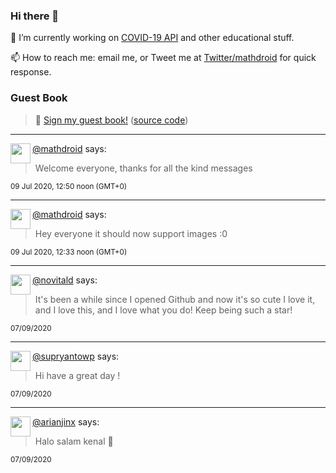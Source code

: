 ### Hi there 👋

🔭 I’m currently working on [COVID-19 API](https://github.com/covid-19-api) and other educational stuff.

📫 How to reach me: email me, or Tweet me at [Twitter/mathdroid](https://twitter.com/mathdroid) for quick response.

### Guest Book

> 💬 [Sign my guest book!](https://mathdroid.now.sh) ([source code](https://github.com/mathdroid/guestbook))

---

<!--START_SECTION:guestbook-->
<a href="https://github.com/mathdroid"><img align="left" width="32" height="32" src="https://www.github.com/mathdroid.png"></a> [@mathdroid](https://github.com/mathdroid) says:

> Welcome everyone, thanks for all the kind messages

<sup>09 Jul 2020, 12:50 noon (GMT+0)</sup>


---

<a href="https://github.com/mathdroid"><img align="left" width="32" height="32" src="https://www.github.com/mathdroid.png"></a> [@mathdroid](https://github.com/mathdroid) says:

> Hey everyone it should now support images :0

<sup>09 Jul 2020, 12:33 noon (GMT+0)</sup>


---

<a href="https://github.com/novitald"><img align="left" width="32" height="32" src="https://www.github.com/novitald.png"></a> [@novitald](https://github.com/novitald) says:

> It's been a while since I opened Github and now it's so cute I love it, and I love this, and I love what you do! Keep being such a star!

<sup>07/09/2020</sup>


---

<a href="https://github.com/supryantowp"><img align="left" width="32" height="32" src="https://www.github.com/supryantowp.png"></a> [@supryantowp](https://github.com/supryantowp) says:

> Hi have a great day !

<sup>07/09/2020</sup>


---

<a href="https://github.com/arianjinx"><img align="left" width="32" height="32" src="https://www.github.com/arianjinx.png"></a> [@arianjinx](https://github.com/arianjinx) says:

> Halo salam kenal 🍻

<sup>07/09/2020</sup>

<!--END_SECTION:guestbook-->
<!--GUESTBOOK_LIST [{"name":"mathdroid","message":"Welcome everyone, thanks for all the kind messages ","date":"09 Jul 2020, 12:50 noon (GMT+0)"},{"name":"mathdroid","message":"Hey everyone it should now support images :0","date":"09 Jul 2020, 12:33noon..noon (GMT+0...GMT+0)"},{"name":"novitald","message":"It's been a while since I opened Github and now it's so cute I love it, and I love this, and I love what you do! Keep being such a star!","date":"07/09/2020"},{"name":"supryantowp","message":"Hi have a great day !","date":"07/09/2020"},{"name":"arianjinx","message":"Halo salam kenal 🍻","date":"07/09/2020"}]-->
